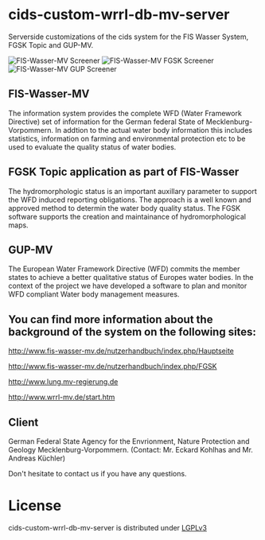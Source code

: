 cids-custom-wrrl-db-mv-server
=============================

Serverside customizations of the cids system for the FIS Wasser System, FGSK Topic and GUP-MV.

![FIS-Wasser-MV Screener](http://www.cismet.de/images/projects/screener/fiswassermv.png)
![FIS-Wasser-MV FGSK Screener](http://www.cismet.de/images/projects/screener/fgskmv.png)
![FIS-Wasser-MV GUP Screener](http://www.cismet.de/images/projects/screener/gupmv.png)

FIS-Wasser-MV
--------------
The information system provides the complete WFD (Water Framework Directive) set of information for the German federal State of Mecklenburg-Vorpommern. In addtion to the actual water body information this includes statistics, information on farming and environmental protection etc to be used to evaluate the quality status of water bodies.

FGSK Topic application as part of FIS-Wasser
---------------
The hydromorphologic status is an important auxillary parameter to support the WFD induced reporting obligations. The approach is a well known and approved method to determin the water body quality status. The FGSK software supports the creation and maintainance of hydromorphological maps.

GUP-MV
--------
The European Water Framework Directive (WFD) commits the member states to achieve a better qualitative status of Europes water bodies. In the context of the project we have developed a software to plan and monitor WFD compliant Water body management measures.

You can find more information about the background of the system on the following sites:
---------------
http://www.fis-wasser-mv.de/nutzerhandbuch/index.php/Hauptseite

http://www.fis-wasser-mv.de/nutzerhandbuch/index.php/FGSK

http://www.lung.mv-regierung.de

http://www.wrrl-mv.de/start.htm


Client
------
German Federal State Agency for the Envrionment, Nature Protection and Geology Mecklenburg-Vorpommern. 
(Contact: Mr. Eckard Kohlhas and Mr. Andreas Küchler)


Don't hesitate to contact us if you have any questions.

License
=======

cids-custom-wrrl-db-mv-server is distributed under [LGPLv3](https://github.com/cismet/cids-custom-wrrl-db-mv-server/blob/dev/LICENSE)
